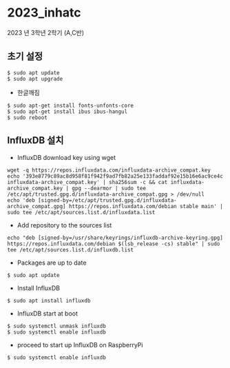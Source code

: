 # 2023_inhatc
2023 년 3학년 2학기 (A,C반)

## 초기 설정
```
$ sudo apt update
$ sudo apt upgrade
```

  - 한글깨짐
```
$ sudo apt-get install fonts-unfonts-core
$ sudo apt-get install ibus ibus-hangul
$ sudo reboot
```

## InfluxDB 설치 
  - InfluxDB download key using wget
```
wget -q https://repos.influxdata.com/influxdata-archive_compat.key
echo '393e8779c89ac8d958f81f942f9ad7fb82a25e133faddaf92e15b16e6ac9ce4c influxdata-archive_compat.key' | sha256sum -c && cat influxdata-archive_compat.key | gpg --dearmor | sudo tee /etc/apt/trusted.gpg.d/influxdata-archive_compat.gpg > /dev/null
echo 'deb [signed-by=/etc/apt/trusted.gpg.d/influxdata-archive_compat.gpg] https://repos.influxdata.com/debian stable main' | sudo tee /etc/apt/sources.list.d/influxdata.list
```
  - Add repository to the sources list
```
echo "deb [signed-by=/usr/share/keyrings/influxdb-archive-keyring.gpg] https://repos.influxdata.com/debian $(lsb_release -cs) stable" | sudo tee /etc/apt/sources.list.d/influxdb.list
```
  - Packages are up to date
```
$ sudo apt update
```
  - Install InfluxDB
```
$ sudo apt install influxdb
```
  - InfluxDB start at boot
```
$ sudo systemctl unmask influxdb
$ sudo systemctl enable influxdb
```
  - proceed to start up InfluxDB on RaspberryPi
```
$ sudo systemctl enable influxdb
```


